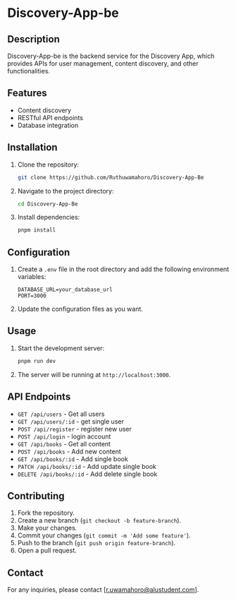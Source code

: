 # Discovery-App-be

## Description

Discovery-App-be is the backend service for the Discovery App, which provides APIs for user management, content discovery, and other functionalities.

## Features

- Content discovery
- RESTful API endpoints
- Database integration

## Installation

1. Clone the repository:

   ```sh
   git clone https://github.com/Ruthuwamahoro/Discovery-App-Be
   ```

2. Navigate to the project directory:

   ```sh
   cd Discovery-App-Be
   ```

3. Install dependencies:
   ```sh
   pnpm install
   ```

## Configuration

1. Create a `.env` file in the root directory and add the following environment variables:

   ```env
   DATABASE_URL=your_database_url
   PORT=3000
   ```

2. Update the configuration files as you want.

## Usage

1. Start the development server:

   ```sh
   pnpm run dev
   ```

2. The server will be running at `http://localhost:3000`.

## API Endpoints

- `GET /api/users` - Get all users
- `GET /api/users/:id` - get single user
- `POST /api/register` - register new user
- `POST /api/login` - login account
- `GET /api/books` - Get all content
- `POST /api/books` - Add new content
- `GET /api/books/:id` - Add single book
- `PATCH /api/books/:id` - Add update single book
- `DELETE /api/books/:id` - Add delete single book


## Contributing

1. Fork the repository.
2. Create a new branch (`git checkout -b feature-branch`).
3. Make your changes.
4. Commit your changes (`git commit -m 'Add some feature'`).
5. Push to the branch (`git push origin feature-branch`).
6. Open a pull request.


## Contact

For any inquiries, please contact [r.uwamahoro@alustudent.com].
